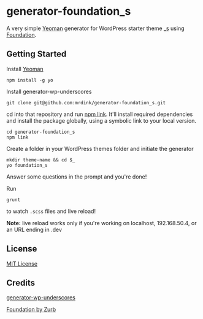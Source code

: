 # generator-foundation_s

A very simple [Yeoman](http://yeoman.io) generator for WordPress starter theme [_s](github.com/automattic/_s) using [Foundation](http://foundation.zurb.com/).


## Getting Started

Install [Yeoman](http://yeoman.io)

```
npm install -g yo
```

Install generator-wp-underscores

```
git clone git@github.com:mrdink/generator-foundation_s.git
```

cd into that repository and run [npm link](https://www.npmjs.org/doc/cli/npm-link.html). It'll install required dependencies and install the package globally, using a symbolic link to your local version.

```
cd generator-foundation_s
npm link
```

Create a folder in your WordPress themes folder and initiate the generator

```
mkdir theme-name && cd $_
yo foundation_s
```

Answer some questions in the prompt and you're done!

Run

```
grunt
```
to watch `.scss` files and live reload!

**Note:** live reload works only if you're working on localhost, 192.168.50.4, or an URL ending in .dev

## License

[MIT License](http://en.wikipedia.org/wiki/MIT_License)

## Credits

[generator-wp-underscores](https://github.com/kdo/generator-wp-underscores)

[Foundation by Zurb](http://foundation.zurb.com/)
